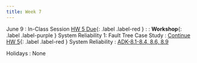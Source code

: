 ```yaml
---
title: Week 7
---
```


<!-- <a href="" target="_blank">link</a> -->
<!-- <a href="https://tudelft-citg.github.io/HOS-prob-design/unlisted/assignment.html" target="_blank">Start HW 1</a> -->

June 9
: In-Class Session <a href="https://tudelft-citg.github.io/HOS-prob-design/homework/HW_05_assignment.html" target="_blank">HW 5 Due</a>{: .label .label-red }
  : 
: **Workshop**{: .label .label-purple } System Reliability 1: Fault Tree Case Study
: <a href="https://tudelft-citg.github.io/HOS-prob-design/homework/HW_05_assignment.html" target="_blank">Continue HW 5</a>{: .label .label-red } System Reliability
  : <a href="https://www-cambridge-org.tudelft.idm.oclc.org/highereducation/books/structural-and-system-reliability/7B7F299239AD41812A0C3E2E93B3CA57#overview" target="_blank">ADK-8.1-8.4, 8.6, 8.9</a>

Holidays
: None
